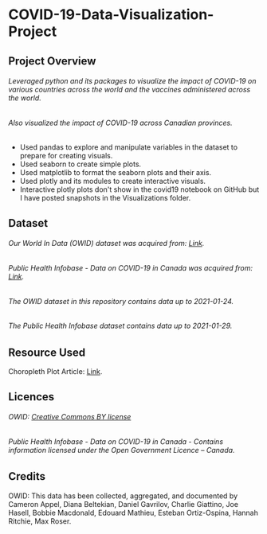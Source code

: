 # COVID-19-Data-Visualization-Project

## Project Overview
###### Leveraged python and its packages to visualize the impact of COVID-19 on various countries across the world and the vaccines administered across the world.
###### Also visualized the impact of COVID-19 across Canadian provinces.
- Used pandas to explore and manipulate variables in the dataset to prepare for creating visuals.
- Used seaborn to create simple plots.
- Used matplotlib to format the seaborn plots and their axis.
- Used plotly and its modules to create interactive visuals.
- Interactive plotly plots don't show in the covid19 notebook on GitHub but I have posted snapshots in the Visualizations folder.

## Dataset
###### Our World In Data (OWID) dataset was acquired from: [Link](https://github.com/owid/covid-19-data/tree/master/public/data#data-on-covid-19-coronavirus-by-our-world-in-data/).
###### Public Health Infobase - Data on COVID-19 in Canada was acquired from: [Link](https://open.canada.ca/data/en/dataset/261c32ab-4cfd-4f81-9dea-7b64065690dc).
###### The OWID dataset in this repository contains data up to 2021-01-24.
###### The Public Health Infobase dataset contains data up to 2021-01-29.

## Resource Used
Choropleth Plot Article: [Link](https://towardsdatascience.com/visualizing-the-coronavirus-pandemic-with-choropleth-maps-7f30fccaecf5/).

## Licences
###### OWID: [Creative Commons BY license](https://creativecommons.org/licenses/by/4.0/)
###### Public Health Infobase - Data on COVID-19 in Canada - Contains information licensed under the Open Government Licence – Canada.

## Credits
OWID: This data has been collected, aggregated, and documented by Cameron Appel, Diana Beltekian, Daniel Gavrilov, Charlie Giattino, Joe Hasell, Bobbie Macdonald, Edouard Mathieu, Esteban Ortiz-Ospina, Hannah Ritchie, Max Roser.

